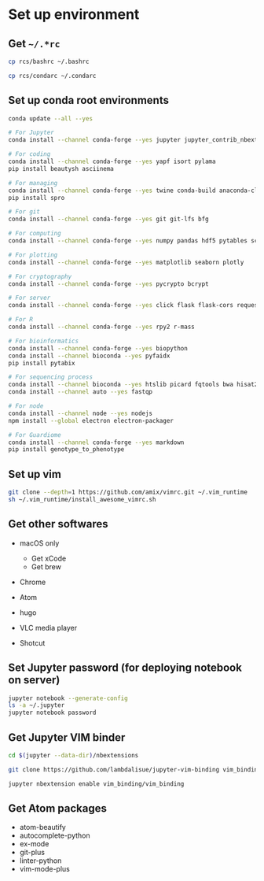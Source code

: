 # Set up environment

## Get `~/.*rc`

```sh
cp rcs/bashrc ~/.bashrc

cp rcs/condarc ~/.condarc
```

## Set up conda root environments

```sh
conda update --all --yes

# For Jupyter
conda install --channel conda-forge --yes jupyter jupyter_contrib_nbextensions nb_conda

# For coding
conda install --channel conda-forge --yes yapf isort pylama
pip install beautysh asciinema

# For managing
conda install --channel conda-forge --yes twine conda-build anaconda-client pyinstaller
pip install spro

# For git
conda install --channel conda-forge --yes git git-lfs bfg

# For computing
conda install --channel conda-forge --yes numpy pandas hdf5 pytables scikit-learn scipy statsmodels

# For plotting
conda install --channel conda-forge --yes matplotlib seaborn plotly

# For cryptography
conda install --channel conda-forge --yes pycrypto bcrypt

# For server
conda install --channel conda-forge --yes click flask flask-cors requests

# For R
conda install --channel conda-forge --yes rpy2 r-mass

# For bioinformatics
conda install --channel conda-forge --yes biopython
conda install --channel bioconda --yes pyfaidx
pip install pytabix

# For sequencing process
conda install --channel bioconda --yes htslib picard fqtools bwa hisat2 kallisto samtools freebayes bcftools snpeff
conda install --channel auto --yes fastqp

# For node
conda install --channel node --yes nodejs
npm install --global electron electron-packager

# For Guardiome
conda install --channel conda-forge --yes markdown
pip install genotype_to_phenotype
```

## Set up vim

```sh
git clone --depth=1 https://github.com/amix/vimrc.git ~/.vim_runtime
sh ~/.vim_runtime/install_awesome_vimrc.sh
```

## Get other softwares

-   macOS only

    -   Get xCode
    -   Get brew

-   Chrome

-   Atom

-   hugo

-   VLC media player

-   Shotcut

## Set Jupyter password (for deploying notebook on server)

```sh
jupyter notebook --generate-config
ls -a ~/.jupyter
jupyter notebook password
```

## Get Jupyter VIM binder

```sh
cd $(jupyter --data-dir)/nbextensions

git clone https://github.com/lambdalisue/jupyter-vim-binding vim_binding

jupyter nbextension enable vim_binding/vim_binding
```

## Get Atom packages

-   atom-beautify
-   autocomplete-python
-   ex-mode
-   git-plus
-   linter-python
-   vim-mode-plus
